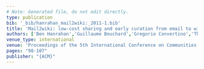 ```yaml
---
# Note: Generated file, do not edit directly.
type: publication
bib: '_bib/hanrahan_mail2wiki:_2011-1.bib'
title: 'Mail2wiki: low-cost sharing and early curation from email to wikis'
authors: ['Ben Hanrahan','Guillaume Bouchard','Gregorio Convertino','Thiebaud Weksteen','Nicholas Kong',"C\\'edric Archambeau",'Ed H Chi']
venue_type: international
venue: 'Proceedings of the 5th International Conference on Communities and Technologies'
pages: "98-107"
publisher: "{ACM}"
---
```

